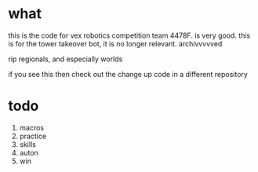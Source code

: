 # what
this is the code for vex robotics competition team 4478F. is very good.
this is for the tower takeover bot, it is no longer relevant. archivvvvved

rip regionals, and especially worlds

if you see this then check out the change up code in a different repository
# todo
1. macros
2. practice
3. skills
4. auton
5. win

